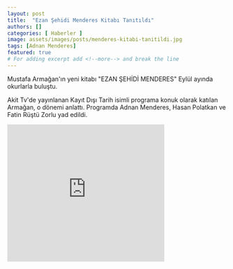 ```yaml
---
layout: post
title:  "Ezan Şehidi Menderes Kitabı Tanıtıldı"
authors: []
categories: [ Haberler ]
image: assets/images/posts/menderes-kitabi-tanitildi.jpg
tags: [Adnan Menderes]
featured: true
# For adding excerpt add <!--more--> and break the line
---
```

Mustafa Armağan'ın yeni kitabı "EZAN ŞEHİDİ MENDERES" Eylül ayında okurlarla buluştu. 

Akit Tv'de yayınlanan Kayıt Dışı Tarih isimli programa konuk olarak katılan Armağan, o dönemi anlattı. Programda Adnan Menderes, Hasan Polatkan ve Fatin Rüştü Zorlu yad edildi.

<iframe src="https://www.youtube.com/embed/QNQIJqVjfbM?rel=0&amp;enablejsapi=1&amp;wmode=opaque" width="360" height="315" frameborder="0" allowfullscreen="allowfullscreen"></iframe>